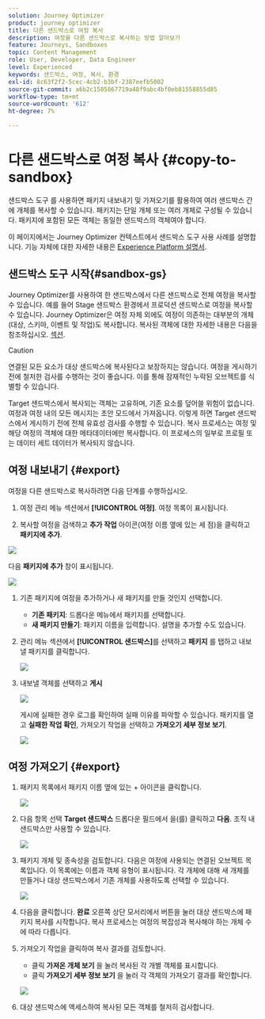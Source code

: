 ```yaml
---
solution: Journey Optimizer
product: journey optimizer
title: 다른 샌드박스로 여정 복사
description: 여정을 다른 샌드박스로 복사하는 방법 알아보기
feature: Journeys, Sandboxes
topic: Content Management
role: User, Developer, Data Engineer
level: Experienced
keywords: 샌드박스, 여정, 복사, 환경
exl-id: 8c63f2f2-5cec-4cb2-b3bf-2387eefb5002
source-git-commit: a6b2c1585867719a48f9abc4bf0eb81558855d85
workflow-type: tm+mt
source-wordcount: '612'
ht-degree: 7%

---
```


# 다른 샌드박스로 여정 복사 {#copy-to-sandbox}

<!--
>[!CONTEXTUALHELP]
>id="ajo_journey_copy_main"
>title="Copy a journey to another sandbox"
>abstract="Journey Optimizer allows you to copy an entire journey from one sandbox to another. For example, you can copy a journey from the Stage sandbox environment to your Production sandbox. In addition to the Journey itself, Journey Optimizer also copies most of the objects the journey depends on."

>[!CONTEXTUALHELP]
>id="ajo_journey_copy_sandbox_details"
>title="Sandbox details"
>abstract="Select the destination sandbox you want to copy the journey to. Only sandboxes within your organization are available."

>[!CONTEXTUALHELP]
>id="ajo_journey_copy_object_details"
>title="Object details"
>abstract="This is the journey you are going to copy."

>[!CONTEXTUALHELP]
>id="ajo_journey_copy_dependent_objects"
>title="Dependent objects"
>abstract="This is the list of associated objects used in the journey. This list displays the name, the object type, as well as the internal Journey Optimizer ID."
-->

샌드박스 도구 를 사용하면 패키지 내보내기 및 가져오기를 활용하여 여러 샌드박스 간에 개체를 복사할 수 있습니다. 패키지는 단일 개체 또는 여러 개체로 구성될 수 있습니다. 패키지에 포함된 모든 객체는 동일한 샌드박스의 객체여야 합니다.

이 페이지에서는 Journey Optimizer 컨텍스트에서 샌드박스 도구 사용 사례를 설명합니다. 기능 자체에 대한 자세한 내용은 [Experience Platform 설명서](https://experienceleague.corp.adobe.com/docs/experience-platform/sandbox/ui/sandbox-tooling.html).

## 샌드박스 도구 시작{#sandbox-gs}

Journey Optimizer를 사용하여 한 샌드박스에서 다른 샌드박스로 전체 여정을 복사할 수 있습니다. 예를 들어 Stage 샌드박스 환경에서 프로덕션 샌드박스로 여정을 복사할 수 있습니다. Journey Optimizer은 여정 자체 외에도 여정이 의존하는 대부분의 개체(대상, 스키마, 이벤트 및 작업)도 복사합니다. 복사된 객체에 대한 자세한 내용은 다음을 참조하십시오. [섹션](https://experienceleague.adobe.com/docs/experience-platform/sandbox/ui/sandbox-tooling.html#abobe-journey-optimizer-objects).

>[!CAUTION]
>
>연결된 모든 요소가 대상 샌드박스에 복사된다고 보장하지는 않습니다. 여정을 게시하기 전에 철저한 검사를 수행하는 것이 좋습니다. 이를 통해 잠재적인 누락된 오브젝트를 식별할 수 있습니다.

Target 샌드박스에서 복사되는 객체는 고유하며, 기존 요소를 덮어쓸 위험이 없습니다. 여정과 여정 내의 모든 메시지는 초안 모드에서 가져옵니다. 이렇게 하면 Target 샌드박스에서 게시하기 전에 전체 유효성 검사를 수행할 수 있습니다. 복사 프로세스는 여정 및 해당 여정의 객체에 대한 메타데이터에만 복사합니다. 이 프로세스의 일부로 프로필 또는 데이터 세트 데이터가 복사되지 않습니다.

## 여정 내보내기 {#export}

여정을 다른 샌드박스로 복사하려면 다음 단계를 수행하십시오.

1. 여정 관리 메뉴 섹션에서 **[!UICONTROL 여정]**. 여정 목록이 표시됩니다.

1. 복사할 여정을 검색하고 **추가 작업** 아이콘(여정 이름 옆에 있는 세 점)을 클릭하고 **패키지에 추가**.

![](assets/journey-sandbox1.png)

다음 **패키지에 추가** 창이 표시됩니다.

![](assets/journey-sandbox2.png)

1. 기존 패키지에 여정을 추가하거나 새 패키지를 만들 것인지 선택합니다.

   * **기존 패키지**: 드롭다운 메뉴에서 패키지를 선택합니다.
   * **새 패키지 만들기**: 패키지 이름을 입력합니다. 설명을 추가할 수도 있습니다.

1. 관리 메뉴 섹션에서 **[!UICONTROL 샌드박스]**&#x200B;를 선택하고 **패키지** 를 탭하고 내보낼 패키지를 클릭합니다.

   ![](assets/journey-sandbox3.png)

1. 내보낼 객체를 선택하고 **게시**

   ![](assets/journey-sandbox4.png)

   게시에 실패한 경우 로그를 확인하여 실패 이유를 파악할 수 있습니다. 패키지를 열고 **실패한 작업 확인**, 가져오기 작업을 선택하고 **가져오기 세부 정보 보기**.

   ![](assets/journey-sandbox9.png)

## 여정 가져오기 {#export}

1. 패키지 목록에서 패키지 이름 옆에 있는 + 아이콘을 클릭합니다.

   ![](assets/journey-sandbox5.png)

1. 다음 항목 선택 **Target 샌드박스** 드롭다운 필드에서 을(를) 클릭하고 **다음**. 조직 내 샌드박스만 사용할 수 있습니다.

   ![](assets/journey-sandbox6.png)

1. 패키지 개체 및 종속성을 검토합니다. 다음은 여정에 사용되는 연결된 오브젝트 목록입니다. 이 목록에는 이름과 객체 유형이 표시됩니다. 각 개체에 대해 새 개체를 만들거나 대상 샌드박스에서 기존 개체를 사용하도록 선택할 수 있습니다.

   ![](assets/journey-sandbox7.png)

1. 다음을 클릭합니다. **완료** 오른쪽 상단 모서리에서 버튼을 눌러 대상 샌드박스에 패키지 복사를 시작합니다. 복사 프로세스는 여정의 복잡성과 복사해야 하는 개체 수에 따라 다릅니다.

1. 가져오기 작업을 클릭하여 복사 결과를 검토합니다.

   * 클릭 **가져온 개체 보기** 을 눌러 복사된 각 개별 객체를 표시합니다.
   * 클릭 **가져오기 세부 정보 보기** 을 눌러 각 객체의 가져오기 결과를 확인합니다.

   ![](assets/journey-sandbox8.png)

1. 대상 샌드박스에 액세스하여 복사된 모든 객체를 철저히 검사합니다.
